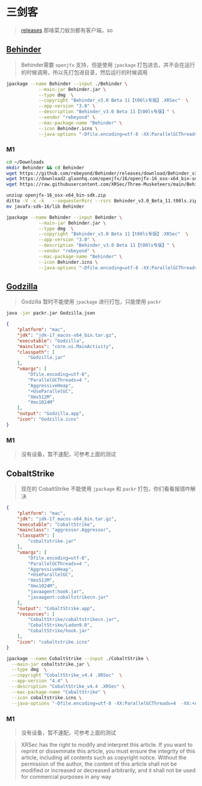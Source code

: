 # 三剑客

> [releases](https://github.com/XRSec/Three-Musketeers/releases) 那啥菜刀蚁剑都有客户端，so
## [Behinder](https://github.com/rebeyond/Behinder)

> Behinder需要 `openjfx` 支持，但是使用 `jpackage` 打包进去，并不会在运行的时候调用，所以先打包进目录，然后运行的时候调用

```bash
jpackage --name Behinder --input ./Behinder \
            --main-jar Behinder.jar \
            --type dmg  \
            --copyright "Behinder_v3.0 Beta 11【t00ls专版】.XRSec"  \
            --app-version "3.0" \
            --description "Behinder_v3.0 Beta 11【t00ls专版】" \
            --vendor "rebeyond" \
            --mac-package-name "Behinder" \
            --icon Behinder.icns \
            --java-options "-Dfile.encoding=utf-8 -XX:ParallelGCThreads=4  -XX:+AggressiveHeap -XX:+UseParallelGC --module-path \$APPDIR/lib --add-modules=javafx.controls --add-modules=javafx.fxml --add-modules=javafx.base --add-modules=javafx.graphics --add-modules=javafx.web"
```
### M1
```bash
cd ~/Downloads
mkdir Behinder && cd Behinder       
wget https://github.com/rebeyond/Behinder/releases/download/Behinder_v3.0_Beta_11/Behinder_v3.0_Beta_11.t00ls.zip
wget https://download2.gluonhq.com/openjfx/16/openjfx-16_osx-x64_bin-sdk.zip
wget https://raw.githubusercontent.com/XRSec/Three-Musketeers/main/Behinder.icns

unziup openjfx-16_osx-x64_bin-sdk.zip
ditto -V -x -k   --sequesterRsrc --rsrc Behinder_v3.0_Beta_11.t00ls.zip Behinder
mv javafx-sdk-16/lib Behinder

jpackage --name Behinder --input Behinder \
            --main-jar Behinder.jar \
            --type dmg  \
            --copyright "Behinder_v3.0 Beta 11【t00ls专版】.XRSec"  \
            --app-version "3.0" \
            --description "Behinder_v3.0 Beta 11【t00ls专版】" \
            --vendor "rebeyond" \
            --mac-package-name "Behinder" \
            --icon Behinder.icns \
            --java-options "-Dfile.encoding=utf-8 -XX:ParallelGCThreads=4  -XX:+AggressiveHeap -XX:+UseParallelGC --module-path \$APPDIR/lib --add-modules=javafx.controls --add-modules=javafx.fxml --add-modules=javafx.base --add-modules=javafx.graphics --add-modules=javafx.web"
```
## [Godzilla](https://github.com/BeichenDream/Godzilla)

> Godzilla 暂时不能使用 `jpackage` 进行打包，只能使用 `packr`

```bash
java -jar packr.jar Godzilla.json
```

```json
{
    "platform": "mac",
    "jdk": "jdk-17_macos-x64_bin.tar.gz",
    "executable": "Godzilla",
    "mainclass": "core.ui.MainActivity",
    "classpath": [
        "Godzilla.jar"
    ],
    "vmargs": [
        "Dfile.encoding=utf-8", 
        "ParallelGCThreads=4 ", 
        "AggressiveHeap", 
        "+UseParallelGC", 
        "Xms512M",
        "Xmx1024M"
    ],
    "output": "Godzilla.app",
    "icon": "Godzilla.icns"
}
```

### M1 
> 没有设备，暂不速配，可参考上面的测试

## CobaltStrike

> 现在的 CobaltStrike 不能使用 `jpackage` 和 `packr` 打包，你们看看报错咋解决

```json
{
    "platform": "mac",
    "jdk": "jdk-17_macos-x64_bin.tar.gz",
    "executable": "CobaltStrike",
    "mainclass": "aggressor.Aggressor",
    "classpath": [
        "cobaltstrike.jar"
    ],
    "vmargs": [
        "Dfile.encoding=utf-8", 
        "ParallelGCThreads=4 ", 
        "AggressiveHeap", 
        "+UseParallelGC", 
        "Xms512M",
        "Xmx1024M",
        "javaagent:hook.jar",
        "javaagent:cobaltstrikecn.jar"
    ],
    "output": "CobaltStrike.app",
    "resources": [
        "CobaltStrike/cobaltstrikecn.jar",
        "CobaltStrike/Ladon9.0",
        "CobaltStrike/hook.jar"
    ],
    "icon": "cobaltstrike.icns"
}
```

```bash
jpackage --name CobaltStrike --input ./CobaltStrike \
  --main-jar cobaltstrike.jar \
  --type dmg  \
  --copyright "CobaltStrike_v4.4 .XRSec"  \
  --app-version "4.4" \
  --description "CobaltStrike_v4.4 .XRSec" \
  --mac-package-name "CobaltStrike" \
  --icon cobaltstrike.icns \
  --java-options "-Dfile.encoding=utf-8 -XX:ParallelGCThreads=4  -XX:+AggressiveHeap -XX:+UseParallelGC -javaagent:\$APPDIR/hook.jar -javaagent:\$APPDIR/cobaltstrikecn.jar"
```

### M1 
> 没有设备，暂不速配，可参考上面的测试

> XRSec has the right to modify and interpret this article. If you want to reprint or disseminate this article, you must ensure the integrity of this article, including all contents such as copyright notice. Without the permission of the author, the content of this article shall not be modified or increased or decreased arbitrarily, and it shall not be used for commercial purposes in any way

